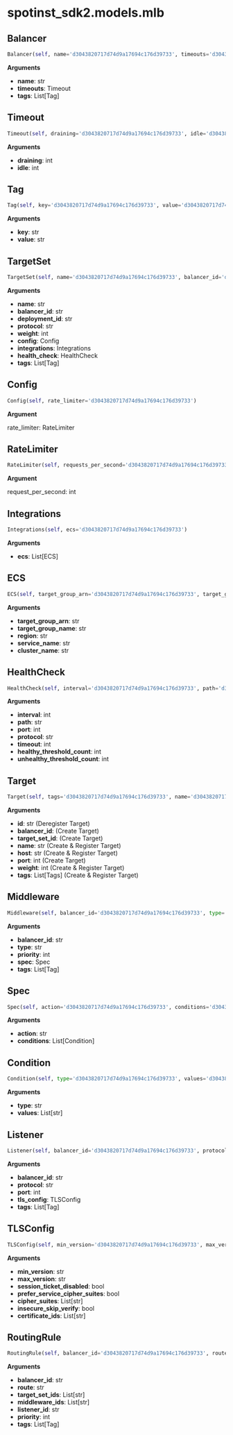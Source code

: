 <h1 id="spotinst_sdk2.models.mlb">spotinst_sdk2.models.mlb</h1>


<h2 id="spotinst_sdk2.models.mlb.Balancer">Balancer</h2>

```python
Balancer(self, name='d3043820717d74d9a17694c176d39733', timeouts='d3043820717d74d9a17694c176d39733', tags='d3043820717d74d9a17694c176d39733')
```

__Arguments__

- __name__: str
- __timeouts__: Timeout
- __tags__: List[Tag]

<h2 id="spotinst_sdk2.models.mlb.Timeout">Timeout</h2>

```python
Timeout(self, draining='d3043820717d74d9a17694c176d39733', idle='d3043820717d74d9a17694c176d39733')
```

__Arguments__

- __draining__: int
- __idle__: int

<h2 id="spotinst_sdk2.models.mlb.Tag">Tag</h2>

```python
Tag(self, key='d3043820717d74d9a17694c176d39733', value='d3043820717d74d9a17694c176d39733')
```

__Arguments__

- __key__: str
- __value__: str

<h2 id="spotinst_sdk2.models.mlb.TargetSet">TargetSet</h2>

```python
TargetSet(self, name='d3043820717d74d9a17694c176d39733', balancer_id='d3043820717d74d9a17694c176d39733', deployment_id='d3043820717d74d9a17694c176d39733', protocol='d3043820717d74d9a17694c176d39733', weight='d3043820717d74d9a17694c176d39733', config='d3043820717d74d9a17694c176d39733', integrations='d3043820717d74d9a17694c176d39733', health_check='d3043820717d74d9a17694c176d39733', tags='d3043820717d74d9a17694c176d39733')
```

__Arguments__

- __name__: str
- __balancer_id__: str
- __deployment_id__: str
- __protocol__: str
- __weight__: int
- __config__: Config
- __integrations__: Integrations
- __health_check__: HealthCheck
- __tags__: List[Tag]

<h2 id="spotinst_sdk2.models.mlb.Config">Config</h2>

```python
Config(self, rate_limiter='d3043820717d74d9a17694c176d39733')
```

__Argument__

rate_limiter: RateLimiter

<h2 id="spotinst_sdk2.models.mlb.RateLimiter">RateLimiter</h2>

```python
RateLimiter(self, requests_per_second='d3043820717d74d9a17694c176d39733')
```

__Argument__

request_per_second: int

<h2 id="spotinst_sdk2.models.mlb.Integrations">Integrations</h2>

```python
Integrations(self, ecs='d3043820717d74d9a17694c176d39733')
```

__Arguments__

- __ecs__: List[ECS]

<h2 id="spotinst_sdk2.models.mlb.ECS">ECS</h2>

```python
ECS(self, target_group_arn='d3043820717d74d9a17694c176d39733', target_group_name='d3043820717d74d9a17694c176d39733', region='d3043820717d74d9a17694c176d39733', service_name='d3043820717d74d9a17694c176d39733', cluster_name='d3043820717d74d9a17694c176d39733')
```

__Arguments__

- __target_group_arn__: str
- __target_group_name__: str
- __region__: str
- __service_name__: str
- __cluster_name__: str

<h2 id="spotinst_sdk2.models.mlb.HealthCheck">HealthCheck</h2>

```python
HealthCheck(self, interval='d3043820717d74d9a17694c176d39733', path='d3043820717d74d9a17694c176d39733', port='d3043820717d74d9a17694c176d39733', protocol='d3043820717d74d9a17694c176d39733', timeout='d3043820717d74d9a17694c176d39733', healthy_threshold_count='d3043820717d74d9a17694c176d39733', unhealthy_threshold_count='d3043820717d74d9a17694c176d39733')
```

__Arguments__

- __interval__: int
- __path__: str
- __port__: int
- __protocol__: str
- __timeout__: int
- __healthy_threshold_count__: int
- __unhealthy_threshold_count__: int

<h2 id="spotinst_sdk2.models.mlb.Target">Target</h2>

```python
Target(self, tags='d3043820717d74d9a17694c176d39733', name='d3043820717d74d9a17694c176d39733', id='d3043820717d74d9a17694c176d39733', balancer_id='d3043820717d74d9a17694c176d39733', port='d3043820717d74d9a17694c176d39733', target_set_id='d3043820717d74d9a17694c176d39733', host='d3043820717d74d9a17694c176d39733', weight='d3043820717d74d9a17694c176d39733')
```

__Arguments__

- __id__: str (Deregister Target)
- __balancer_id__: (Create Target)
- __target_set_id__: (Create Target)
- __name__: str (Create & Register Target)
- __host__: str (Create & Register Target)
- __port__: int (Create Target)
- __weight__: int (Create & Register Target)
- __tags__: List[Tags] (Create & Register Target)

<h2 id="spotinst_sdk2.models.mlb.Middleware">Middleware</h2>

```python
Middleware(self, balancer_id='d3043820717d74d9a17694c176d39733', type='d3043820717d74d9a17694c176d39733', priority='d3043820717d74d9a17694c176d39733', spec='d3043820717d74d9a17694c176d39733', tags='d3043820717d74d9a17694c176d39733')
```

__Arguments__

- __balancer_id__: str
- __type__: str
- __priority__: int
- __spec__: Spec
- __tags__: List[Tag]

<h2 id="spotinst_sdk2.models.mlb.Spec">Spec</h2>

```python
Spec(self, action='d3043820717d74d9a17694c176d39733', conditions='d3043820717d74d9a17694c176d39733')
```

__Arguments__

- __action__: str
- __conditions__: List[Condition]

<h2 id="spotinst_sdk2.models.mlb.Condition">Condition</h2>

```python
Condition(self, type='d3043820717d74d9a17694c176d39733', values='d3043820717d74d9a17694c176d39733')
```

__Arguments__

- __type__: str
- __values__: List[str]

<h2 id="spotinst_sdk2.models.mlb.Listener">Listener</h2>

```python
Listener(self, balancer_id='d3043820717d74d9a17694c176d39733', protocol='d3043820717d74d9a17694c176d39733', port='d3043820717d74d9a17694c176d39733', tls_config='d3043820717d74d9a17694c176d39733', tags='d3043820717d74d9a17694c176d39733')
```

__Arguments__

- __balancer_id__: str
- __protocol__: str
- __port__: int
- __tls_config__: TLSConfig
- __tags__: List[Tag]

<h2 id="spotinst_sdk2.models.mlb.TLSConfig">TLSConfig</h2>

```python
TLSConfig(self, min_version='d3043820717d74d9a17694c176d39733', max_version='d3043820717d74d9a17694c176d39733', session_tickets_disabled='d3043820717d74d9a17694c176d39733', prefer_server_cipher_suites='d3043820717d74d9a17694c176d39733', cipher_suites='d3043820717d74d9a17694c176d39733', insecure_skip_verify='d3043820717d74d9a17694c176d39733', certificate_ids='d3043820717d74d9a17694c176d39733')
```

__Arguments__

- __min_version__: str
- __max_version__: str
- __session_ticket_disabled__: bool
- __prefer_service_cipher_suites__: bool
- __cipher_suites__: List[str]
- __insecure_skip_verify__: bool
- __certificate_ids__: List[str]

<h2 id="spotinst_sdk2.models.mlb.RoutingRule">RoutingRule</h2>

```python
RoutingRule(self, balancer_id='d3043820717d74d9a17694c176d39733', route='d3043820717d74d9a17694c176d39733', target_set_ids='d3043820717d74d9a17694c176d39733', middleware_ids='d3043820717d74d9a17694c176d39733', listener_id='d3043820717d74d9a17694c176d39733', priority='d3043820717d74d9a17694c176d39733', tags='d3043820717d74d9a17694c176d39733')
```

__Arguments__

- __balancer_id__: str
- __route__: str
- __target_set_ids__: List[str]
- __middleware_ids__: List[str]
- __listener_id__: str
- __priority__: int
- __tags__: List[Tag]

